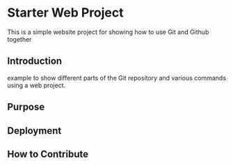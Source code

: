 # Starter Web Project
This is a simple website project for showing how to use Git and Github together

## Introduction
example to show different parts of the Git repository and various commands using a web project.

## Purpose

## Deployment

## How to Contribute